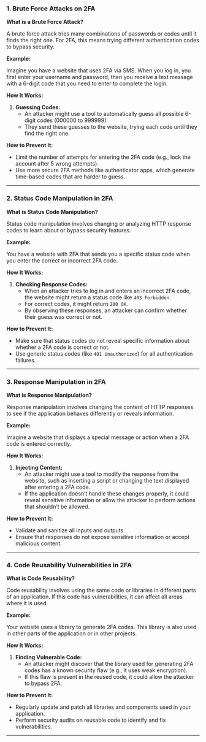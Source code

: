 
### **1. Brute Force Attacks on 2FA**

**What is a Brute Force Attack?**

A brute force attack tries many combinations of passwords or codes until it finds the right one. For 2FA, this means trying different authentication codes to bypass security.

**Example:**

Imagine you have a website that uses 2FA via SMS. When you log in, you first enter your username and password, then you receive a text message with a 6-digit code that you need to enter to complete the login.

**How It Works:**
1. **Guessing Codes:**
   - An attacker might use a tool to automatically guess all possible 6-digit codes (000000 to 999999).
   - They send these guesses to the website, trying each code until they find the right one.

**How to Prevent It:**
   - Limit the number of attempts for entering the 2FA code (e.g., lock the account after 5 wrong attempts).
   - Use more secure 2FA methods like authenticator apps, which generate time-based codes that are harder to guess.

---

### **2. Status Code Manipulation in 2FA**

**What is Status Code Manipulation?**

Status code manipulation involves changing or analyzing HTTP response codes to learn about or bypass security features.

**Example:**

You have a website with 2FA that sends you a specific status code when you enter the correct or incorrect 2FA code.

**How It Works:**
1. **Checking Response Codes:**
   - When an attacker tries to log in and enters an incorrect 2FA code, the website might return a status code like `403 Forbidden`.
   - For correct codes, it might return `200 OK`.
   - By observing these responses, an attacker can confirm whether their guess was correct or not.

**How to Prevent It:**
   - Make sure that status codes do not reveal specific information about whether a 2FA code is correct or not.
   - Use generic status codes (like `401 Unauthorized`) for all authentication failures.

---

### **3. Response Manipulation in 2FA**

**What is Response Manipulation?**

Response manipulation involves changing the content of HTTP responses to see if the application behaves differently or reveals information.

**Example:**

Imagine a website that displays a special message or action when a 2FA code is entered correctly.

**How It Works:**
1. **Injecting Content:**
   - An attacker might use a tool to modify the response from the website, such as inserting a script or changing the text displayed after entering a 2FA code.
   - If the application doesn’t handle these changes properly, it could reveal sensitive information or allow the attacker to perform actions that shouldn’t be allowed.

**How to Prevent It:**
   - Validate and sanitize all inputs and outputs.
   - Ensure that responses do not expose sensitive information or accept malicious content.

---

### **4. Code Reusability Vulnerabilities in 2FA**

**What is Code Reusability?**

Code reusability involves using the same code or libraries in different parts of an application. If this code has vulnerabilities, it can affect all areas where it is used.

**Example:**

Your website uses a library to generate 2FA codes. This library is also used in other parts of the application or in other projects.

**How It Works:**
1. **Finding Vulnerable Code:**
   - An attacker might discover that the library used for generating 2FA codes has a known security flaw (e.g., it uses weak encryption).
   - If this flaw is present in the reused code, it could allow the attacker to bypass 2FA.

**How to Prevent It:**
   - Regularly update and patch all libraries and components used in your application.
   - Perform security audits on reusable code to identify and fix vulnerabilities.

---
